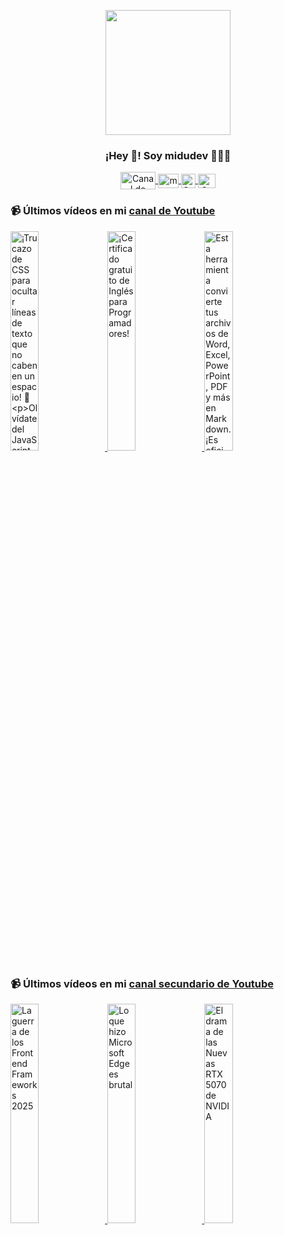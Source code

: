 <p align="center" width="300">
   <img align="center" width="200" src="https://user-images.githubusercontent.com/1561955/106762302-fda9de00-6635-11eb-99be-3ef744e60c0e.png" />
   <h3 align="center">¡Hey 👋! Soy midudev 👨🏻‍💻</h3>
</p>

<p align="center">
   <a href="https://twitch.tv/midudev" target="blank">
    <img align="center" src="https://upload.wikimedia.org/wikipedia/commons/c/ce/Twitch_logo_2019.svg" alt="Canal de Twitch de midudev" height="28px" width="56px" />
  </a>
  <span style="width: 8px;"> </span>
   <a href="https://youtube.com/midudev" target="blank">
    <img align="center" src="https://upload.wikimedia.org/wikipedia/commons/0/09/YouTube_full-color_icon_%282017%29.svg" alt="midudev" height="23px" width="33px" />
  </a>
  <span style="width: 8px;"> </span>
  <a href="https://instagram.com/midu.dev" target="blank">
    <img align="center" src="https://upload.wikimedia.org/wikipedia/commons/e/e7/Instagram_logo_2016.svg" alt="Canal de Instagram de midu.dev" height="23px" width="23px" />
  </a>
  <span style="width: 8px;"> </span>
  <a href="https://twitter.com/midudev" target="blank">
    <img align="center" src="https://upload.wikimedia.org/wikipedia/commons/thumb/6/6f/Logo_of_Twitter.svg/2491px-Logo_of_Twitter.svg.png" alt="Canal de Twitter de midudev" height="23px" width="28px" />
  </a>
</p>

### 📹 Últimos vídeos en mi [canal de Youtube](https://youtube.com/midudev?sub_confirmation=1)

<a href='https://youtu.be/eeXD1WC2ckw' target='_blank'>
  <img width='30%' src='https://img.youtube.com/vi/eeXD1WC2ckw/mqdefault.jpg' alt='¡Trucazo de CSS para ocultar líneas de texto que no caben en un espacio! 🎨

Olvídate del JavaScript' />
</a>
<a href='https://youtu.be/LDSbu63mtgc' target='_blank'>
  <img width='30%' src='https://img.youtube.com/vi/LDSbu63mtgc/mqdefault.jpg' alt='¡Certificado gratuito de Inglés para Programadores!' />
</a>
<a href='https://youtu.be/apLmqLUybhU' target='_blank'>
  <img width='30%' src='https://img.youtube.com/vi/apLmqLUybhU/mqdefault.jpg' alt='Esta herramienta convierte tus archivos de Word, Excel, PowerPoint, PDF y más en Markdown.
¡Es ofici' />
</a>

### 📹 Últimos vídeos en mi [canal secundario de Youtube](https://youtube.com/midulive?sub_confirmation=1)

<a href='https://youtu.be/fruaq2aIkG8' target='_blank'>
  <img width='30%' src='https://img.youtube.com/vi/fruaq2aIkG8/mqdefault.jpg' alt='La guerra de los Frontend Frameworks 2025' />
</a>
<a href='https://youtu.be/p4FPY2NfNnc' target='_blank'>
  <img width='30%' src='https://img.youtube.com/vi/p4FPY2NfNnc/mqdefault.jpg' alt='Lo que hizo Microsoft Edge es brutal' />
</a>
<a href='https://youtu.be/JjAwqcmYv4o' target='_blank'>
  <img width='30%' src='https://img.youtube.com/vi/JjAwqcmYv4o/mqdefault.jpg' alt='El drama de las Nuevas RTX 5070 de NVIDIA' />
</a>